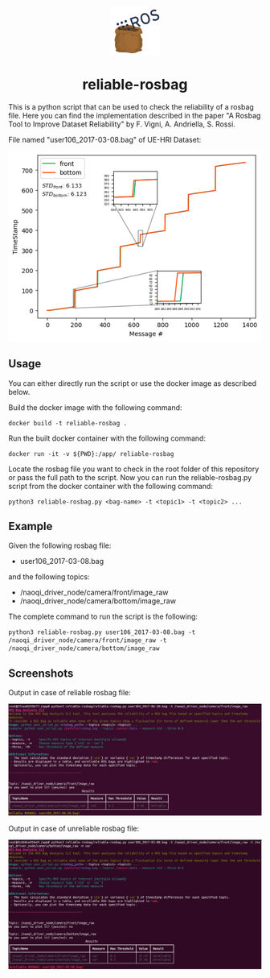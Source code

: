<p align="center">
  <a href="https://github.com/Prisca-Lab/reliable-rosbag">
  <img src="img/bag.png" alt="Rosbag" width="100">
  </a>
  <h1 align="center">reliable-rosbag</h1>
</p>

This is a python script that can be used to check the reliability of a rosbag file. 
Here you can find the implementation described in the paper "A Rosbag Tool to Improve Dataset Reliability" by F. Vigni, A. Andriella, S. Rossi.

File named "user106_2017-03-08.bag" of UE-HRI Dataset: 

![alt text](img/example.png)


## Usage
You can either directly run the script or use the docker image as described below.


Build the docker image with the following command:
```
docker build -t reliable-rosbag .
```

Run the built docker container with the following command:

```
docker run -it -v ${PWD}:/app/ reliable-rosbag 
```

Locate the rosbag file you want to check in the root folder of this repository or pass the full path to the script.
Now you can run the reliable-rosbag.py script from the docker container with the following command:

```
python3 reliable-rosbag.py <bag-name> -t <topic1> -t <topic2> ...
```

## Example

Given the following rosbag file:
- user106_2017-03-08.bag

and the following topics:
- /naoqi_driver_node/camera/front/image_raw
- /naoqi_driver_node/camera/bottom/image_raw

The complete command to run the script is the following:

```
python3 reliable-rosbag.py user106_2017-03-08.bag -t /naoqi_driver_node/camera/front/image_raw -t /naoqi_driver_node/camera/bottom/image_raw
```


## Screenshots

Output in case of reliable rosbag file:

<img src="img/good.png" width="1000">


Output in case of unreliable rosbag file:

<img src="img/bad.png" width="1000">
